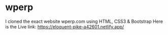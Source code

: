 # wperp
I cloned the exact website wperp.com using HTML, CSS3 & Bootstrap
Here is the Live link: https://eloquent-pike-a42601.netlify.app/
